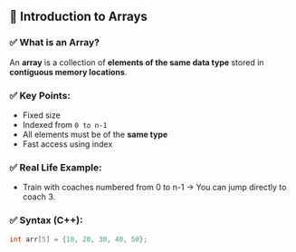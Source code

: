 ## 🔢 Introduction to Arrays

### ✅ What is an Array?

An **array** is a collection of **elements of the same data type** stored in **contiguous memory locations**.

### ✅ Key Points:
- Fixed size
- Indexed from `0 to n-1`
- All elements must be of the **same type**
- Fast access using index

### ✅ Real Life Example:
- Train with coaches numbered from 0 to n-1 → You can jump directly to coach 3.

### ✅ Syntax (C++):
```cpp
int arr[5] = {10, 20, 30, 40, 50};